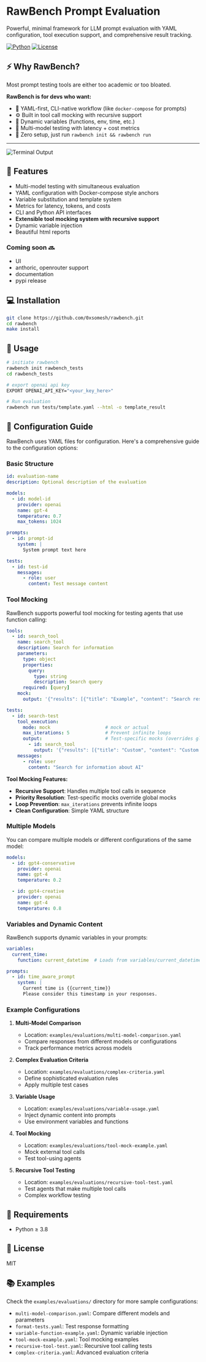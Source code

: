 # RawBench Prompt Evaluation

Powerful, minimal framework for LLM prompt evaluation with YAML configuration, tool execution support, and comprehensive result tracking.

[![Python](https://img.shields.io/badge/Python-3.8+-blue.svg)](https://python.org)
[![License](https://img.shields.io/badge/License-MIT-green.svg)](LICENSE)

## ⚡️ Why RawBench?

Most prompt testing tools are either too academic or too bloated.

**RawBench is for devs who want:**

- 🧱 YAML-first, CLI-native workflow (like `docker-compose` for prompts)
- ⚙️ Built in tool call mocking with recursive support
- 🧠 Dynamic variables (functions, env, time, etc.)
- 🧪 Multi-model testing with latency + cost metrics
- 🧼 Zero setup, just run `rawbench init && rawbench run`

---



![Terminal Output](assets/terminal_output.png)



## 🚀 Features

- Multi-model testing with simultaneous evaluation
- YAML configuration with Docker-compose style anchors
- Variable substitution and template system
- Metrics for latency, tokens, and costs
- CLI and Python API interfaces
- **Extensible tool mocking system with recursive support**
- Dynamic variable injection
- Beautiful html reports

### Coming soon 🔜

- UI
- anthoric, openrouter support
- documentation
- pypi release

## 💻 Installation

```bash
git clone https://github.com/0xsomesh/rawbench.git
cd rawbench
make install
```

## 🧹 Usage

```bash
# initiate rawbench
rawbench init rawbench_tests
cd rawbench_tests

# export openai api key
EXPORT OPENAI_API_KEY="<your_key_here>"

# Run evaluation
rawbench run tests/template.yaml --html -o template_result
```

## 📝 Configuration Guide

RawBench uses YAML files for configuration. Here's a comprehensive guide to the configuration options:

### Basic Structure

```yaml
id: evaluation-name
description: Optional description of the evaluation

models:
  - id: model-id
    provider: openai
    name: gpt-4
    temperature: 0.7
    max_tokens: 1024

prompts:
  - id: prompt-id
    system: |
      System prompt text here

tests:
  - id: test-id
    messages:
      - role: user
        content: Test message content
```

### Tool Mocking

RawBench supports powerful tool mocking for testing agents that use function calling:

```yaml
tools:
  - id: search_tool
    name: search_tool
    description: Search for information
    parameters:
      type: object
      properties:
        query:
          type: string
          description: Search query
      required: [query]
    mock:
      output: '{"results": [{"title": "Example", "content": "Search result"}]}'

tests:
  - id: search-test
    tool_execution:
      mode: mock                    # mock or actual
      max_iterations: 5             # Prevent infinite loops
      output:                       # Test-specific mocks (overrides global)
        - id: search_tool
          output: '{"results": [{"title": "Custom", "content": "Custom result"}]}'
    messages:
      - role: user
        content: "Search for information about AI"
```

**Tool Mocking Features:**
- **Recursive Support**: Handles multiple tool calls in sequence
- **Priority Resolution**: Test-specific mocks override global mocks
- **Loop Prevention**: `max_iterations` prevents infinite loops
- **Clean Configuration**: Simple YAML structure

### Multiple Models

You can compare multiple models or different configurations of the same model:

```yaml
models:
  - id: gpt4-conservative
    provider: openai
    name: gpt-4
    temperature: 0.2

  - id: gpt4-creative
    provider: openai
    name: gpt-4
    temperature: 0.8
```

### Variables and Dynamic Content

RawBench supports dynamic variables in your prompts:

```yaml
variables:
  current_time:
    function: current_datetime  # Loads from variables/current_datetime.py

prompts:
  - id: time_aware_prompt
    system: |
      Current time is {{current_time}}
      Please consider this timestamp in your responses.
```

### Example Configurations

1. **Multi-Model Comparison**
   - Location: `examples/evaluations/multi-model-comparison.yaml`
   - Compare responses from different models or configurations
   - Track performance metrics across models

2. **Complex Evaluation Criteria**
   - Location: `examples/evaluations/complex-criteria.yaml`
   - Define sophisticated evaluation rules
   - Apply multiple test cases

3. **Variable Usage**
   - Location: `examples/evaluations/variable-usage.yaml`
   - Inject dynamic content into prompts
   - Use environment variables and functions

4. **Tool Mocking**
   - Location: `examples/evaluations/tool-mock-example.yaml`
   - Mock external tool calls
   - Test tool-using agents

5. **Recursive Tool Testing**
   - Location: `examples/evaluations/recursive-tool-test.yaml`
   - Test agents that make multiple tool calls
   - Complex workflow testing

## 🔖 Requirements

- Python ≥ 3.8

## 🪪 License

MIT

## 📚 Examples

Check the `examples/evaluations/` directory for more sample configurations:

- `multi-model-comparison.yaml`: Compare different models and parameters
- `format-tests.yaml`: Test response formatting
- `variable-function-example.yaml`: Dynamic variable injection
- `tool-mock-example.yaml`: Tool mocking examples
- `recursive-tool-test.yaml`: Recursive tool calling tests
- `complex-criteria.yaml`: Advanced evaluation criteria